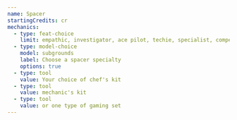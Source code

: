 ```yaml
---
name: Spacer
startingCredits: cr
mechanics:
  - type: feat-choice
    limit: empathic, investigator, ace pilot, techie, specialist, competitor, galvanizing presence, inspiring leader
  - type: model-choice
    model: subgrounds
    label: Choose a spacer specialty
    options: true
  - type: tool
    value: Your choice of chef's kit
  - type: tool
    value: mechanic's kit
  - type: tool
    value: or one type of gaming set
---
```

